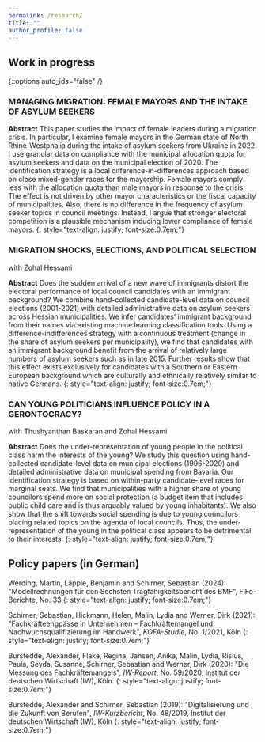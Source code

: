 ```yaml
---
permalink: /research/
title: ""
author_profile: false
---
```

## Work in progress
{::options auto_ids="false" /}

### MANAGING MIGRATION: FEMALE MAYORS AND THE INTAKE OF ASYLUM SEEKERS

**Abstract**
This paper studies the impact of female leaders during a migration crisis. In particular, I
examine female mayors in the German state of North Rhine-Westphalia during the intake
of asylum seekers from Ukraine in 2022. I use granular data on compliance with the municipal
allocation quota for asylum seekers and data on the municipal election of 2020. The identification strategy is a local difference-in-differences approach based on close mixed-gender races for the mayorship. Female mayors comply less with the allocation quota than
male mayors in response to the crisis. The effect is not driven by other mayor characteristics or the fiscal capacity of municipalities. Also, there is no difference in the frequency of asylum seeker topics in council meetings. Instead, I argue that stronger electoral competition is a plausible mechanism inducing lower compliance of female mayors.
{: style="text-align: justify; font-size:0.7em;"}

### MIGRATION SHOCKS, ELECTIONS, AND POLITICAL SELECTION
with Zohal Hessami

**Abstract**
Does the sudden arrival of a new wave of immigrants distort the electoral performance of local council candidates with an immigrant background? We combine hand-collected candidate-level data on council elections (2001-2021) with detailed administrative data on asylum seekers across Hessian municipalities. We infer candidates’ immigrant background from their names via existing machine learning classification tools. Using a difference-indifferences strategy with a continuous treatment (change in the share of asylum seekers per municipality), we find that candidates with an immigrant background benefit from the
arrival of relatively large numbers of asylum seekers such as in late 2015. Further results show that this effect exists exclusively for candidates with a Southern or Eastern European background which are culturally and ethnically relatively similar to native Germans. 
{: style="text-align: justify; font-size:0.7em;"}

### CAN YOUNG POLITICIANS INFLUENCE POLICY IN A GERONTOCRACY?
with Thushyanthan Baskaran and Zohal Hessami

**Abstract**
Does the under-representation of young people in the political class harm the interests of the young? We study this question using hand-collected candidate-level data on municipal elections (1996-2020) and detailed administrative data on municipal spending from Bavaria. Our identification strategy is based on within-party candidate-level races for marginal seats. We find that municipalities with a higher share of young councilors spend more on social protection (a budget item that includes public child care and is thus arguably valued by young inhabitants). We also show that the shift towards social spending
is due to young councilors placing related topics on the agenda of local councils. Thus, the under-representation of the young in the political class appears to be detrimental to their interests.
{: style="text-align: justify; font-size:0.7em;"}



## Policy papers (in German) 

Werding, Martin, Läpple, Benjamin and Schirner, Sebastian (2024): "Modellrechnungen für den Sechsten Tragfähigkeitsbericht des BMF", FiFo-Berichte, No. 33
{: style="text-align: justify; font-size:0.7em;"}

Schirner, Sebastian, Hickmann, Helen, Malin, Lydia and Werner, Dirk (2021): "Fachkräfteengpässe in Unternehmen – Fachkräftemangel und Nachwuchsqualifizierung im Handwerk", *KOFA-Studie*, No. 1/2021, Köln
{: style="text-align: justify; font-size:0.7em;"}

Burstedde, Alexander, Flake, Regina, Jansen, Anika, Malin, Lydia, Risius, Paula, Seyda, Susanne, Schirner, Sebastian and Werner, Dirk (2020): "Die Messung des Fachkräftemangels", *IW-Report*, No. 59/2020, Institut der deutschen Wirtschaft (IW), Köln.
{: style="text-align: justify; font-size:0.7em;"}

Burstedde, Alexander and Schirner, Sebastian (2019): "Digitalisierung und die Zukunft von Berufen", *IW-Kurzbericht*, No. 48/2019, Institut der deutschen Wirtschaft (IW), Köln
{: style="text-align: justify; font-size:0.7em;"}
